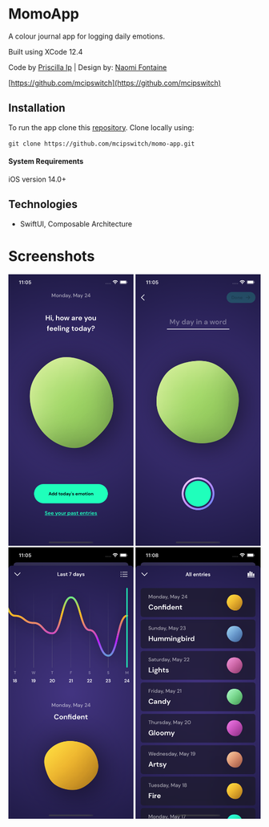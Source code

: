 # MomoApp

A colour journal app for logging daily emotions.

Built using XCode 12.4

Code by [Priscilla Ip](https://www.prsclla.com) | Design by: [Naomi Fontaine](https://www.behance.net/naomifontaine)

[https://github.com/mcipswitch](https://github.com/mcipswitch)

## Installation
To run the app clone this [repository](https://github.com/mcipswitch/swapi-app). Clone locally using:

`git clone https://github.com/mcipswitch/momo-app.git`

#### System Requirements
iOS version 14.0+

## Technologies

* SwiftUI, Composable Architecture

# Screenshots

<p float="left">
  <img src="https://github.com/mcipswitch/momo-app/blob/master/Screenshots/momoHome.png" width="250">
  <img src="https://github.com/mcipswitch/momo-app/blob/master/Screenshots/momoAddEntry.png" width="250">
  <img src="https://github.com/mcipswitch/momo-app/blob/master/Screenshots/momoJournalChart.png" width="250">
  <img src="https://github.com/mcipswitch/momo-app/blob/master/Screenshots/momoJournalList.png" width="250">
</p>
